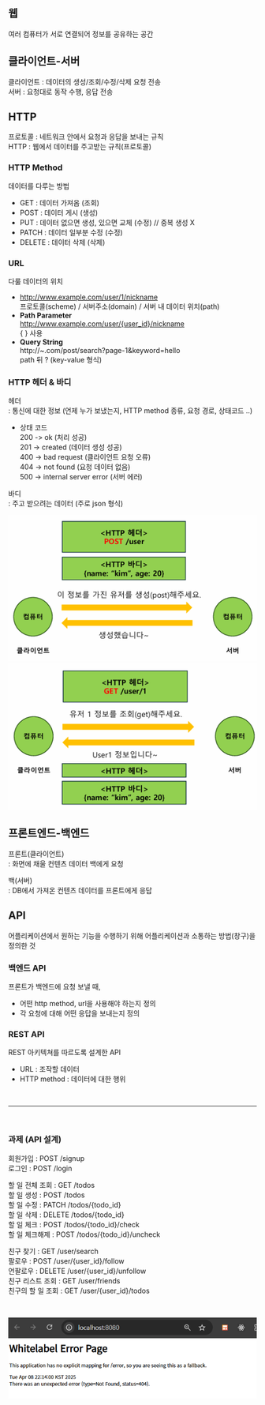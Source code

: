 ## 웹

여러 컴퓨터가 서로 연결되어 정보를 공유하는 공간

## 클라이언트-서버

클라이언트 : 데이터의 생성/조회/수정/삭제 요청 전송  
서버 : 요청대로 동작 수행, 응답 전송

## HTTP

프로토콜 : 네트워크 안에서 요청과 응답을 보내는 규칙  
HTTP : 웹에서 데이터를 주고받는 규칙(프로토콜)

### HTTP Method

데이터를 다루는 방법

- GET : 데이터 가져옴 (조회)
- POST : 데이터 게시 (생성)
- PUT : 데이터 없으면 생성, 있으면 교체 (수정) // 중복 생성 X
- PATCH : 데이터 일부분 수정 (수정)
- DELETE : 데이터 삭제 (삭제)

### URL

다룰 데이터의 위치

- http://www.example.com/user/1/nickname  
  프로토콜(scheme) / 서버주소(domain) / 서버 내 데이터 위치(path)
- **Path Parameter**  
  http://www.example.com/user/{user_id}/nickname  
  { } 사용
- **Query String**  
  http://~.com/post/search?page-1&keyword=hello  
  path 뒤 ? (key-value 형식)

### HTTP 헤더 & 바디

헤더  
: 통신에 대한 정보 (언제 누가 보냈는지, HTTP method 종류, 요청 경로, 상태코드 ..)

- 상태 코드  
  200 -> ok (처리 성공)  
  201 -> created (데이터 생성 성공)  
  400 -> bad request (클라이언트 요청 오류)  
  404 -> not found (요청 데이터 없음)  
  500 -> internal server error (서버 에러)

바디  
: 주고 받으려는 데이터 (주로 json 형식)

![alt text](image.png) ![alt text](image-1.png)

## 프론트엔드-백엔드

프론트(클라이언트)  
: 화면에 채울 컨텐츠 데이터 백에게 요청

백(서버)  
: DB에서 가져온 컨텐츠 데이터를 프론트에게 응답

## API

어플리케이션에서 원하는 기능을 수행하기 위해 어플리케이션과 소통하는 방법(창구)을 정의한 것

### 백엔드 API

프론트가 백엔드에 요청 보낼 때,

- 어떤 http method, url을 사용해야 하는지 정의
- 각 요청에 대해 어떤 응답을 보내는지 정의

### REST API

REST 아키텍쳐를 따르도록 설계한 API

- URL : 조작할 데이터
- HTTP method : 데이터에 대한 행위

&nbsp;

---

&nbsp;

### 과제 (API 설계)

회원가입 : POST /signup  
로그인 : POST /login

할 일 전체 조회 : GET /todos  
할 일 생성 : POST /todos  
할 일 수정 : PATCH /todos/{todo_id}  
할 일 삭제 : DELETE /todos/{todo_id}  
할 일 체크 : POST /todos/{todo_id}/check  
할 일 체크해제 : POST /todos/{todo_id}/uncheck

친구 찾기 : GET /user/search  
팔로우 : POST /user/{user_id}/follow  
언팔로우 : DELETE /user/{user_id}/unfollow  
친구 리스트 조회 : GET /user/friends  
친구의 할 일 조회 : GET /user/{user_id}/todos

&nbsp;

![alt text](image-2.png)
